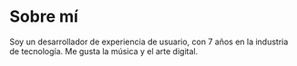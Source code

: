 # Sobre mí

Soy un desarrollador de experiencia de usuario, con 7 años en la industria de tecnología. Me gusta la música y el arte digital.